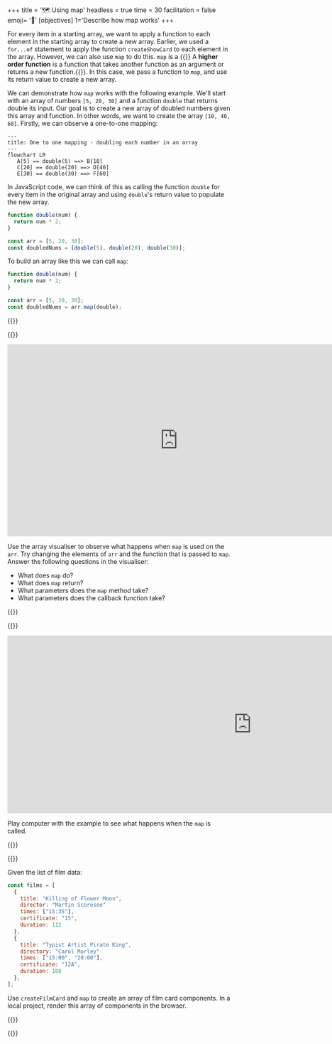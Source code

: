 +++
title = '🗺️ Using map'
headless = true
time = 30
facilitation = false
emoji= '🧩'
[objectives]
    1='Describe how map works'
+++

For every item in a starting array, we want to apply a function to each element in the starting array to create a new array. Earlier, we used a `for...of` statement to apply the function `createShowCard` to each element in the array. However, we can also use `map` to do this. `map` is a {{<tooltip title="higher order function">}} A **higher order function** is a function that takes another function as an argument or returns a new function.{{</tooltip>}}. In this case, we pass a function to `map`, and use its return value to create a new array.

We can demonstrate how `map` works with the following example. We'll start with an array of numbers `[5, 20, 30]` and a function `double` that returns double its input. Our goal is to create a new array of doubled numbers given this array and function. In other words, we want to create the array `[10, 40, 60]`. Firstly, we can observe a one-to-one mapping:

```mermaid
---
title: One to one mapping - doubling each number in an array
---
flowchart LR
   A[5] == double(5) ==> B[10]
   C[20] == double(20) ==> D[40]
   E[30] == double(30) ==> F[60]
```

In JavaScript code, we can think of this as calling the function `double` for every item in the original array and using `double`'s return value to populate the new array.

```js
function double(num) {
  return num * 2;
}

const arr = [5, 20, 30];
const doubledNums = [double(5), double(20), double(30)];
```

To build an array like this we can call `map`:

```js {linenos=table,hl_lines=["6"], linenostart=1}
function double(num) {
  return num * 2;
}

const arr = [5, 20, 30];
const doubledNums = arr.map(double);
```

{{<tabs name="Explore map">}}

{{<tab name="🎨 Array visualiser">}}

<iframe title="array-visualiser" width="768" height="432" src="https://array-visualizer.codeyourfuture.io/" frameborder="0" scrolling="no" allow="fullscreen; clipboard-read; clipboard-write" allowfullscreen></iframe>

Use the array visualiser to observe what happens when `map` is used on the `arr`. Try changing the elements of `arr` and the function that is passed to `map`. Answer the following questions in the visualiser:

- What does `map` do?
- What does `map` return?
- What parameters does the `map` method take?
- What parameters does the callback function take?

{{</tab>}}

{{<tab name="🎮 Play computer">}}

<iframe title="play-computer-arrays" width="1100" height="400" frameborder="0" src="https://pythontutor.com/iframe-embed.html#code=function%20double%28num%29%20%7B%0A%20%20return%20num%20*%202%3B%0A%7D%0A%0Aconst%20arr%20%3D%20%5B5,%2020,%2030%5D%3B%0Aconst%20doubledNums%20%3D%20arr.map%28double%29%3B&codeDivHeight=400&codeDivWidth=350&cumulative=false&curInstr=0&heapPrimitives=nevernest&origin=opt-frontend.js&py=js&rawInputLstJSON=%5B%5D&textReferences=false"> </iframe>

Play computer with the example to see what happens when the `map` is called.

{{</tab>}}

{{<tab name="🔨Implement">}}

Given the list of film data:

```js
const films = [
  {
    title: "Killing of Flower Moon",
    director: "Martin Scoresee"
    times: ["15:35"],
    certificate: "15",
    duration: 112
  },
  {
    title: "Typist Artist Pirate King",
    directory: "Carol Morley"
    times: ["15:00", "20:00"],
    certificate: "12A",
    duration: 108
  },
];
```

Use `createFilmCard` and `map` to create an array of film card components. In a local project, render this array of components in the browser.

{{</tab>}}

{{</tabs>}}

